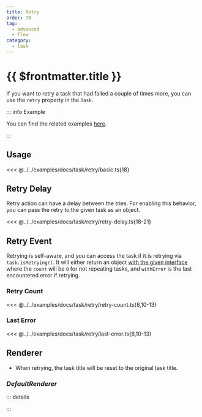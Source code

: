 ```yaml
---
title: Retry
order: 70
tag:
  - advanced
  - flow
category:
  - task
---
```


# {{ $frontmatter.title }}

If you want to retry a task that had failed a couple of times more, you can use the `retry` property in the `Task`.

<Version version="v3.4.0" /><GithubIssue :issue="303" />

<!-- more -->

::: info Example

You can find the related examples [here](https://github.com/listr2/listr2/tree/master/examples/task-retry.example.ts).

:::

## Usage

<<< @../../examples/docs/task/retry/basic.ts{18}

## Retry Delay

<Version version="v6.0.0" /><GithubIssue :issue="668" />

Retry action can have a delay between the tries. For enabling this behavior, you can pass the retry to the given task as an object.

<<< @../../examples/docs/task/retry/retry-delay.ts{18-21}

## Retry Event

Retrying is self-aware, and you can access the task if it is retrying via `task.isRetrying()`. It will either return an object [with the given interface](/api/listr2/interfaces/ListrTaskRetry.html) where the `count` will be `0` for not repeating tasks, and `withError` is the last encountered error if retrying.

### Retry Count

<<< @../../examples/docs/task/retry/retry-count.ts{8,10-13}

### Last Error

<<< @../../examples/docs/task/retry/last-error.ts{8,10-13}

## Renderer

- When retrying, the task title will be reset to the original task title.

### _DefaultRenderer_

::: details

<!-- @include: ../api/listr2/interfaces/ListrDefaultRendererOptions.md{263,294} -->

:::
